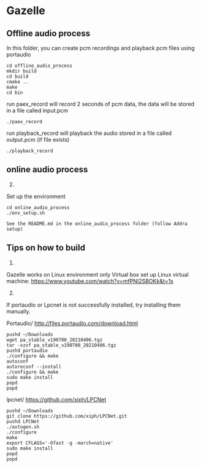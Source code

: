 # Gazelle


## Offline audio process
In this folder, you can create pcm recordings and playback pcm files using portaudio

```
cd offline_audio_process
mkdir build
cd build
cmake ..
make
cd bin
```

run paex_record will record 2 seconds of pcm data, the data will be stored in a file called input.pcm
```
./paex_record 
```

run playback_record will playback the audio stored in a file called output.pcm (if file exists)
```
./playback_record 
```

## online audio process


2.
Set up the environment
```
cd online_audio_process
./env_setup.sh

See the README.md in the online_audio_process folder (follow Addra setup)
```

## Tips on how to build
1.
Gazelle works on Linux environment only
Virtual box set up Linux virtual machine:
https://www.youtube.com/watch?v=mfPNI2SBOKk&t=1s


2.
If portaudio or Lpcnet is not successfully installed, try installing them manually.

Portaudio/
http://files.portaudio.com/download.html
```
pushd ~/Downloads
wget pa_stable_v190700_20210406.tgz
tar -xzvf pa_stable_v190700_20210406.tgz
pushd portaudio
./configure && make
autoconf
autoreconf --install
./configure && make
sudo make install
popd
popd
```

lpcnet/
https://github.com/xiph/LPCNet
```
pushd ~/Downloads
git clone https://github.com/xiph/LPCNet.git
pushd LPCNet
./autogen.sh
./configure
make
export CFLAGS='-Ofast -g -march=native'
sudo make install
popd
popd
```
